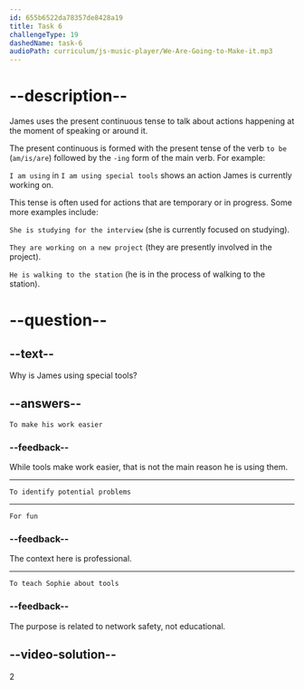 ```yaml
---
id: 655b6522da78357de8428a19
title: Task 6
challengeType: 19
dashedName: task-6
audioPath: curriculum/js-music-player/We-Are-Going-to-Make-it.mp3
---
```


<!--
AUDIO REFERENCE:
James: I'm using special tools to see where we might have problems, and then I have to fix them.
-->

# --description--

James uses the present continuous tense to talk about actions happening at the moment of speaking or around it.

The present continuous is formed with the present tense of the verb `to be` (`am/is/are`) followed by the `-ing` form of the main verb. For example:

`I am using` in `I am using special tools` shows an action James is currently working on.

This tense is often used for actions that are temporary or in progress. Some more examples include:

`She is studying for the interview` (she is currently focused on studying).

`They are working on a new project` (they are presently involved in the project).

`He is walking to the station` (he is in the process of walking to the station).

# --question--

## --text--

Why is James using special tools?

## --answers--

`To make his work easier`

### --feedback--

While tools make work easier, that is not the main reason he is using them.

---

`To identify potential problems`

---

`For fun`

### --feedback--

The context here is professional.

---

`To teach Sophie about tools`

### --feedback--

The purpose is related to network safety, not educational.

## --video-solution--

2
